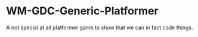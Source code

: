# WM-GDC-Generic-Platformer
A not special at all platformer game to show that we can in fact code things.
